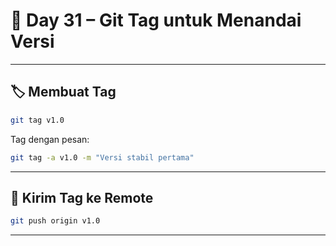 # 📘 Day 31 – Git Tag untuk Menandai Versi

---

## 🏷️ Membuat Tag

```bash
git tag v1.0
```

Tag dengan pesan:

```bash
git tag -a v1.0 -m "Versi stabil pertama"
```

---

## 🚀 Kirim Tag ke Remote

```bash
git push origin v1.0
```

---
